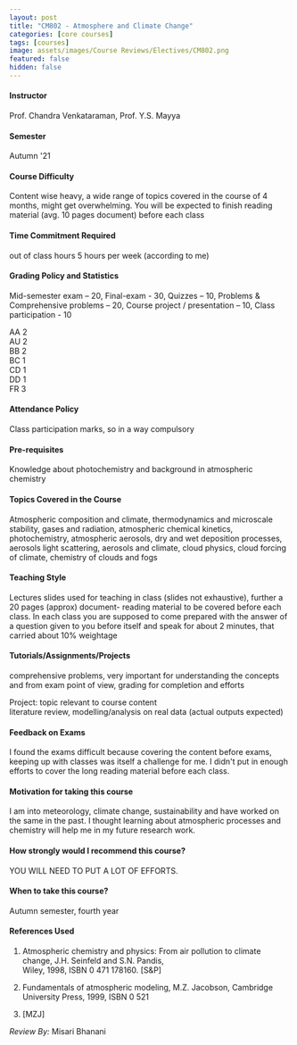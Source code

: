 ```yaml
---
layout: post
title: "CM802 - Atmosphere and Climate Change"
categories: [core courses]
tags: [courses]
image: assets/images/Course Reviews/Electives/CM802.png
featured: false
hidden: false
---
```


#### Instructor
Prof. Chandra Venkataraman, Prof. Y.S. Mayya

#### Semester
Autumn '21

#### Course Difficulty
Content wise heavy, a wide range of topics covered in the course of 4 months, might get overwhelming. You will be expected to finish reading material (avg. 10 pages document) before each class

#### Time Commitment Required
out of class hours 5 hours per week (according to me)

#### Grading Policy and Statistics
Mid-semester exam – 20, Final-exam - 30, Quizzes – 10, Problems &  
Comprehensive problems – 20, Course project / presentation – 10, Class participation - 10  
  
AA	2  
AU	2  
BB	2  
BC	1  
CD	1  
DD	1  
FR	3

#### Attendance Policy
Class participation marks, so in a way compulsory

#### Pre-requisites
Knowledge about photochemistry and background in atmospheric chemistry

#### Topics Covered in the Course
Atmospheric composition and climate, thermodynamics and microscale stability, gases and radiation, atmospheric chemical kinetics, photochemistry, atmospheric aerosols, dry and wet deposition processes, aerosols light scattering, aerosols and climate, cloud physics, cloud forcing of climate, chemistry of clouds and fogs

#### Teaching Style
Lectures slides used for teaching in class (slides not exhaustive), further a 20 pages (approx) document- reading material to be covered before each class. In each class you are supposed to come prepared with the answer of a question given to you before itself and speak for about 2 minutes, that carried about 10% weightage

#### Tutorials/Assignments/Projects
comprehensive problems, very important for understanding the concepts and from exam point of view, grading for completion and efforts   
  
Project: topic relevant to course content  
literature review,  modelling/analysis on real data (actual outputs expected)

#### Feedback on Exams
I found the exams difficult because covering the content before exams, keeping up with classes was itself a challenge for me. I didn't put in enough efforts to cover the long reading material before each class. 

#### Motivation for taking this course
I am into meteorology, climate change, sustainability and have worked on the same in the past. I thought learning about atmospheric processes and chemistry will help me in my future research work. 

#### How strongly would I recommend this course?
YOU WILL NEED TO PUT A LOT OF EFFORTS. 

#### When to take this course?
Autumn semester, fourth year

#### References Used
1. Atmospheric chemistry and physics: From air pollution to climate change, J.H. Seinfeld and S.N. Pandis,  
Wiley, 1998, ISBN 0 471 178160. [S&P]  
  
2. Fundamentals of atmospheric modeling, M.Z. Jacobson, Cambridge University Press, 1999, ISBN 0 521  
637171. [MZJ]

*Review By:* Misari Bhanani